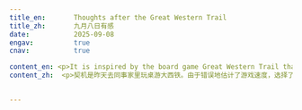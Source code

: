 ```yaml
---
title_en:       Thoughts after the Great Western Trail
title_zh:       九月八日有感
date:           2025-09-08
engav:          true
cnav:           true

content_en: <p>It is inspired by the board game Great Western Trail that I played with my dear colleagues yesterday. I misjudged the pace of the game and invested too much in the late game rather than focusing on the quick points. By the time my investment started to pay back, the game was already ending. <p>I think it might be similar to life. Human life is only a few decades. Yet we have to spend so much time growing into a real 'human being' before we can achieve something. <p> First, we have to acquire all the fundamentals just to survive. For example, we must learn to read, to move, to speak, and to think, so that we can move to the next steps. Based on these, we shall learn to absorb information about the world and to make sense of it. These gradually help to build up a worldview, which still requires persistent adjustment. In the meantime, we also need to look inward, to understand what kind of person we are, and thus to discover what we may be truly motivated to do among all the various possibilities that life presents. Only then can we have the ability to identify a goal worth pursuing.<p> It took me more than twenty years to reach this point. However, identifying a goal is only the beginning of a true 'human being'. A human being should strive to understand how to reach the goal; they should develop the necessary skills and keep working toward it.<p> However, this is only the ideal case. In real life, we would face uncountable difficulties and setbacks, often needing help from others and spending huge amounts of time and energy to overcome them. Even those who are fortunate enough to temporarily avoid such obstacles must still be prepared, leaving even less time to focus on the goal. <p> That's why I realized that it is not easy for one to achieve one's own goal in only a few decades. Nevertheless, let me finish with a line from a poem： <p>多少事，从来急。<p>天地转，光阴迫。<p>一万年太久，只争朝夕。
content_zh:  <p>契机是昨天去同事家里玩桌游大西铁。由于错误地估计了游戏速度，选择了错误的游戏策略：对后期的投资操作较多，抢分行为较少，然而刚进入后期游戏就结束了。<p>想来或许人也是这样，从出生到死亡不过几十年。想要真的做成什么事，需要太多准备。<p>首先要学会基本生活技能，保证自己的生存能力，学会走路，阅读，思考为后续的成人打基础。在此之上，人要学会接收外界信息，要学会理解外界信息，渐渐地形成一个仍需要被不断完善的世界观和方法论，并且让自己可以接触到有哪些事是可以去做的。与此同时还要向内探索，了解自己是什么样的人，确定在自己已经接触到的世界里，什么样的事是自己真正想要做的，这样人才能有一个真正属于自己的目标。<p>仅仅是达到这种程度就已经花了我二十多年。然而在此之后才是真正的人的生活的开始。一个人应当去了解自己要做的事，去提升自己的技术，去不断尝试。<p>上述的一切也都只是理想状态下的假设。现实生活中，一个人在生命中可能会遇到各种各样大大小小的问题，人会需要得到他人的帮助，需要自己付出大量的时间精力或者劳动才可以解决这些问题。即使暂时还没有遇到，也需要做好随时应对这些问题的准备。这样一来，可以用在自己身上的时间就更少了。<p>这样想来在一个人活着的六七十年里，可以做好自己真正想做的事并不是一件很容易的事。不仅需要个人努力，也需要很好的运气。路漫漫其修远兮，吾将上下而求索。

  
---
```

